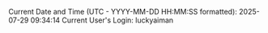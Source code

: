 Current Date and Time (UTC - YYYY-MM-DD HH:MM:SS formatted): 2025-07-29 09:34:14
Current User's Login: luckyaiman
